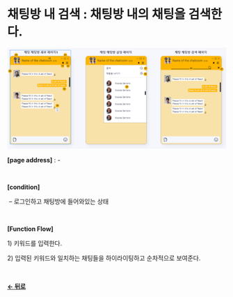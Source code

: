 # 채팅방 내 검색 : 채팅방 내의 채팅을 검색한다.

![tempImage](/docs/image/Chat_detail.png)

**[page address]** : -

<br/>

**[condition]**

&nbsp;&ndash; 로그인하고 채팅방에 들어와있는 상태

<br/>

**[Function Flow]**

1\) 키워드를 입력한다.

2\) 입력된 키워드와 일치하는 채팅들을 하이라이팅하고 순차적으로 보여준다.

<br/>

[**← 뒤로**](/docs/GNB/Chat/Main.md)